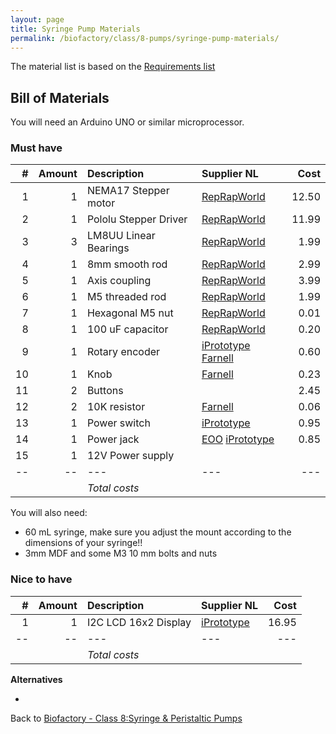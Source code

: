```yaml
---
layout: page
title: Syringe Pump Materials
permalink: /biofactory/class/8-pumps/syringe-pump-materials/
---
```


The material list is based on the [Requirements list](/biofactory/class/8-pumps/requirements/)

## Bill of Materials

You will need an Arduino UNO or similar microprocessor.

### Must have 

|#|Amount|Description|Supplier NL|Cost|
|-:|----:|:---------|:-------|---:|
|1|1|NEMA17 Stepper motor|[RepRapWorld](http://reprapworld.com/?products_details&products_id=94&cPath=1614)|12.50|
|2|1|Pololu Stepper Driver|[RepRapWorld](http://reprapworld.com/?products_details&products_id=356)|11.99|
|3|3|LM8UU Linear Bearings|[RepRapWorld](http://reprapworld.com/?products_details&products_id=151&cPath=1655)|1.99|
|4|1|8mm smooth rod|[RepRapWorld](http://reprapworld.com/?products_details&products_id=342&cPath=1655)|2.99|
|5|1|Axis coupling|[RepRapWorld](http://reprapworld.com/?products_details&products_id=417&cPath=1655)|3.99|
|6|1|M5 threaded rod|[RepRapWorld](http://reprapworld.com/?products_details&products_id=394&cPath=1595_1638)|1.99|
|7|1|Hexagonal M5 nut|[RepRapWorld](http://reprapworld.com/?products_details&products_id=416&cPath=1595_1597_1636)|0.01|
|8|1|100 uF capacitor|[RepRapWorld](http://reprapworld.com/?products_details&products_id=45&cPath=1591_1600_1603)|0.20|
|9|1|Rotary encoder|[iPrototype](https://iprototype.nl/products/components/buttons-switches/rotary-encoder-rgb) [Farnell](http://nl.farnell.com/alps/ec12e1240406/encoder-vertical-12mm-12det-12ppr/dp/2065052)|0.60|
|10|1|Knob|[Farnell](http://nl.farnell.com/multicomp/cr-r4-7/knob-soft-touch-d-shaft-black/dp/1440012?ost=1440012)|0.23|
|11|2|Buttons||2.45|
|12|2|10K resistor|[Farnell](http://nl.farnell.com/te-connectivity/cfr16j10k/resistor-carbon-10k-0-25w-5/dp/2329474)|0.06|
|13|1|Power switch|[iPrototype](https://iprototype.nl/products/components/buttons-switches/rocker-switch-large)|0.95|
|14|1|Power jack|[EOO](http://www.eoo-bv.nl/index.php?_a=viewProd&productId=3298) [iPrototype](https://iprototype.nl/products/accessoires/power/DC-barrel-jack-adapter)|0.85|
|15|1|12V Power supply|||
|--|--|---|---|---|
|||*Total costs*|||

You will also need: 
* 60 mL syringe, make sure you adjust the mount according to the dimensions of your syringe!!
* 3mm MDF and some M3 10 mm bolts and nuts

### Nice to have

|#|Amount|Description|Supplier NL|Cost|
|-:|----:|:---------|:-------|---:|
|1|1|I2C LCD 16x2 Display|[iPrototype](https://iprototype.nl/products/components/led-lcd/lcd16x2-I2C-BL)|16.95|
|--|--|---|---|---|
|||*Total costs*|||

**Alternatives**

* 

Back to [Biofactory - Class 8:Syringe & Peristaltic Pumps](/biofactory/class/8-pumps/)
